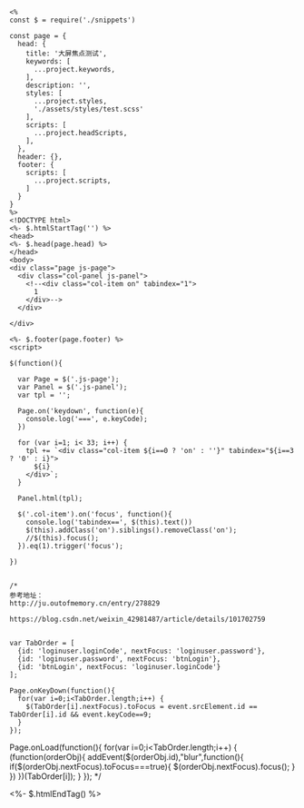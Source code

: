 ```
<%
const $ = require('./snippets')

const page = {
  head: {
    title: '大屏焦点测试',
    keywords: [
      ...project.keywords,
    ],
    description: '',
    styles: [
      ...project.styles,
      './assets/styles/test.scss'
    ],
    scripts: [
      ...project.headScripts,
    ],
  },
  header: {},
  footer: {
    scripts: [
      ...project.scripts,
    ]
  }
}
%>
<!DOCTYPE html>
<%- $.htmlStartTag('') %>
<head>
<%- $.head(page.head) %>
</head>
<body>
<div class="page js-page">
  <div class="col-panel js-panel">
    <!--<div class="col-item on" tabindex="1">
      1
    </div>-->
  </div>
  
</div>

<%- $.footer(page.footer) %>
<script>

$(function(){
  
  var Page = $('.js-page');
  var Panel = $('.js-panel');
  var tpl = '';

  Page.on('keydown', function(e){
    console.log('===', e.keyCode);
  })

  for (var i=1; i< 33; i++) {
    tpl += `<div class="col-item ${i==0 ? 'on' : ''}" tabindex="${i==3 ? '0' : i}">
      ${i}
    </div>`; 
  }

  Panel.html(tpl);

  $('.col-item').on('focus', function(){
    console.log('tabindex==', $(this).text())
    $(this).addClass('on').siblings().removeClass('on');
    //$(this).focus();
  }).eq(1).trigger('focus');

})


/*
参考地址：
http://ju.outofmemory.cn/entry/278829

https://blog.csdn.net/weixin_42981487/article/details/101702759


var TabOrder = [
  {id: 'loginuser.loginCode', nextFocus: 'loginuser.password'},
  {id: 'loginuser.password', nextFocus: 'btnLogin'},
  {id: 'btnLogin', nextFocus: 'loginuser.loginCode'}
];

Page.onKeyDown(function(){
  for(var i=0;i<TabOrder.length;i++) {
    $(TabOrder[i].nextFocus).toFocus = event.srcElement.id == TabOrder[i].id && event.keyCode==9;
  }
});
```

Page.onLoad(function(){
  for(var i=0;i<TabOrder.length;i++) {
    (function(orderObj){
      addEvent($(orderObj.id),"blur",function(){
        if($(orderObj.nextFocus).toFocus===true){
          $(orderObj.nextFocus).focus();
        }
      })
    })(TabOrder[i]);
  }
});
*/
</script>
</body>
<%- $.htmlEndTag() %>
